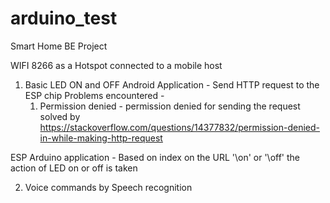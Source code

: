 # arduino_test
Smart Home BE Project

WIFI 8266 as a Hotspot connected to a mobile host 

1. Basic LED ON and OFF
  Android Application -
    Send HTTP request to the ESP chip
    Problems encountered - 
    1. Permission denied - permission denied for sending the request
       solved by https://stackoverflow.com/questions/14377832/permission-denied-in-while-making-http-request
       

  ESP Arduino application - 
    Based on index on the URL '\on' or '\off' the action of LED on or off is taken

2. Voice commands by Speech recognition
